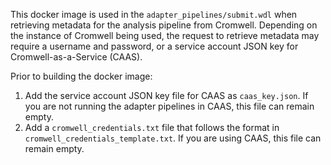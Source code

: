 This docker image is used in the `adapter_pipelines/submit.wdl` when retrieving metadata for the analysis pipeline from 
Cromwell. Depending on the instance of Cromwell being used, the request to retrieve metadata may require a username and password, or
a service account JSON key for Cromwell-as-a-Service (CAAS).

Prior to building the docker image:

1. Add the service account JSON key file for CAAS as `caas_key.json`. If you are not running the adapter 
pipelines in CAAS, this file can remain empty.
2. Add a `cromwell_credentials.txt` file that follows the format in `cromwell_credentials_template.txt`. If you are using 
CAAS, this file can remain empty.